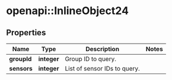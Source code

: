 # openapi::InlineObject24

## Properties
Name | Type | Description | Notes
------------ | ------------- | ------------- | -------------
**groupId** | **integer** | Group ID to query. | 
**sensors** | **integer** | List of sensor IDs to query. | 



